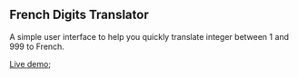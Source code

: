 ## French Digits Translator
A simple user interface to help you quickly translate integer between 1 and 999 to French. 

[Live demo]();